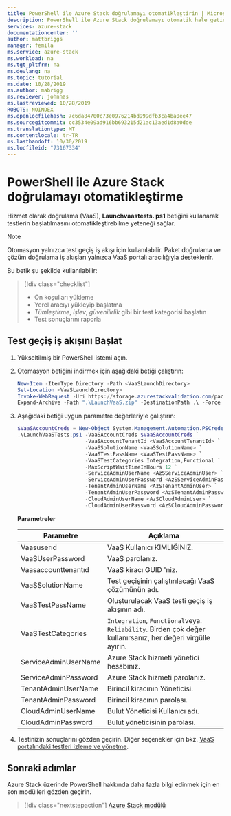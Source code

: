 ```yaml
---
title: PowerShell ile Azure Stack doğrulamayı otomatikleştirin | Microsoft Docs
description: PowerShell ile Azure Stack doğrulamayı otomatik hale getirebilirsiniz.
services: azure-stack
documentationcenter: ''
author: mattbriggs
manager: femila
ms.service: azure-stack
ms.workload: na
ms.tgt_pltfrm: na
ms.devlang: na
ms.topic: tutorial
ms.date: 10/28/2019
ms.author: mabrigg
ms.reviewer: johnhas
ms.lastreviewed: 10/28/2019
ROBOTS: NOINDEX
ms.openlocfilehash: 7c6da84700c73e0976214bd999dfb3ca4ba0ee47
ms.sourcegitcommit: cc3534e09ad916bb693215d21ac13aed1d8a0dde
ms.translationtype: MT
ms.contentlocale: tr-TR
ms.lasthandoff: 10/30/2019
ms.locfileid: "73167334"
---
```

# <a name="automate-azure-stack-validation-with-powershell"></a>PowerShell ile Azure Stack doğrulamayı otomatikleştirme

Hizmet olarak doğrulama (VaaS), **Launchvaastests. ps1** betiğini kullanarak testlerin başlatılmasını otomatikleştirebilme yeteneği sağlar.

> [!NOTE]  
> Otomasyon yalnızca test geçiş iş akışı için kullanılabilir. Paket doğrulama ve çözüm doğrulama iş akışları yalnızca VaaS portalı aracılığıyla desteklenir.

Bu betik şu şekilde kullanılabilir:

> [!div class="checklist"]
> * Ön koşulları yükleme
> * Yerel aracıyı yükleyip başlatma
> * *Tümleştirme*, *işlev*, *güvenilirlik* gibi bir test kategorisi başlatın
> * Test sonuçlarını raporla

## <a name="launch-the-test-pass-workflow"></a>Test geçiş iş akışını Başlat

1. Yükseltilmiş bir PowerShell istemi açın.

2. Otomasyon betiğini indirmek için aşağıdaki betiği çalıştırın:

    ```powershell
    New-Item -ItemType Directory -Path <VaaSLaunchDirectory>
    Set-Location <VaaSLaunchDirectory>
    Invoke-WebRequest -Uri https://storage.azurestackvalidation.com/packages/Microsoft.VaaS.Scripts.latest.nupkg -OutFile "LaunchVaaS.zip"
    Expand-Archive -Path ".\LaunchVaaS.zip" -DestinationPath .\ -Force
    ```

3. Aşağıdaki betiği uygun parametre değerleriyle çalıştırın:

    ```powershell
    $VaaSAccountCreds = New-Object System.Management.Automation.PSCredential "<VaaSUserId>", (ConvertTo-SecureString "<VaaSUserPassword>" -AsPlainText -Force)
    .\LaunchVaaSTests.ps1 -VaaSAccountCreds $VaaSAccountCreds `
                          -VaaSAccountTenantId <VaaSAccountTenantId> `
                          -VaaSSolutionName <VaaSSolutionName> `
                          -VaaSTestPassName <VaaSTestPassName> `
                          -VaaSTestCategories Integration,Functional `
                          -MaxScriptWaitTimeInHours 12 `
                          -ServiceAdminUserName <AzSServiceAdminUser> `
                          -ServiceAdminUserPassword <AzSServiceAdminPassword> `
                          -TenantAdminUserName <AzSTenantAdminUser> `
                          -TenantAdminUserPassword <AzSTenantAdminPassword> `
                          -CloudAdminUserName <AzSCloudAdminUser> `
                          -CloudAdminUserPassword <AzSCloudAdminPassword>
    ```

    **Parametreler**

    | Parametre | Açıklama |
    | --- | --- |
    | Vaasuserıd | VaaS Kullanıcı KIMLIĞINIZ. |
    | VaaSUserPassword | VaaS parolanız. |
    | Vaasaccounttenantıd | VaaS kiracı GUID 'niz. |
    | VaaSSolutionName | Test geçişinin çalıştırılacağı VaaS çözümünün adı. |
    | VaaSTestPassName | Oluşturulacak VaaS testi geçiş iş akışının adı. |
    | VaaSTestCategories | `Integration`, `Functional`veya. `Reliability`. Birden çok değer kullanırsanız, her değeri virgülle ayırın.  |
    | ServiceAdminUserName | Azure Stack hizmeti yönetici hesabınız.  |
    | ServiceAdminPassword | Azure Stack hizmeti parolanız.  |
    | TenantAdminUserName | Birincil kiracının Yöneticisi.  |
    | TenantAdminPassword | Birincil kiracının parolası.  |
    | CloudAdminUserName | Bulut Yöneticisi Kullanıcı adı.  |
    | CloudAdminPassword | Bulut yöneticisinin parolası.  |

4. Testinizin sonuçlarını gözden geçirin. Diğer seçenekler için bkz. [VaaS portalındaki testleri izleme ve yönetme](azure-stack-vaas-monitor-test.md).

## <a name="next-steps"></a>Sonraki adımlar

Azure Stack üzerinde PowerShell hakkında daha fazla bilgi edinmek için en son modülleri gözden geçirin.

> [!div class="nextstepaction"]
> [Azure Stack modülü](https://docs.microsoft.com/powershell/azure/azure-stack/overview?view=azurestackps-1.6.0)
